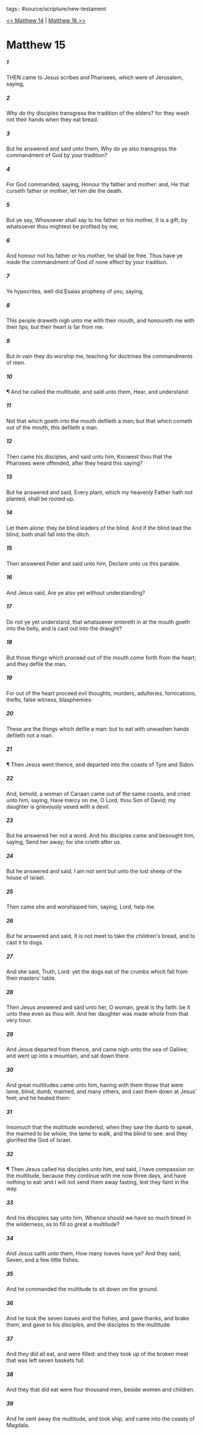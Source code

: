 tags:: #source/scripture/new-testament

[<< Matthew 14](/New_Testament/01_Matthew/Matthew_14.md) | [Matthew 16 >>](/New_Testament/01_Matthew/Matthew_16.md)

# Matthew 15

##### 1

THEN came to Jesus scribes and Pharisees, which were of Jerusalem, saying,

##### 2

Why do thy disciples transgress the tradition of the elders? for they wash not their hands when they eat bread.

##### 3

But he answered and said unto them, Why do ye also transgress the commandment of God by your tradition?

##### 4

For God commanded, saying, Honour thy father and mother: and, He that curseth father or mother, let him die the death.

##### 5

But ye say, Whosoever shall say to his father or his mother, It is a gift, by whatsoever thou mightest be profited by me;

##### 6

And honour not his father or his mother, he shall be free. Thus have ye made the commandment of God of none effect by your tradition.

##### 7

Ye hypocrites, well did Esaias prophesy of you, saying,

##### 8

This people draweth nigh unto me with their mouth, and honoureth me with their lips; but their heart is far from me.

##### 9

But in vain they do worship me, teaching for doctrines the commandments of men.

##### 10

¶ And he called the multitude, and said unto them, Hear, and understand:

##### 11

Not that which goeth into the mouth defileth a man; but that which cometh out of the mouth, this defileth a man.

##### 12

Then came his disciples, and said unto him, Knowest thou that the Pharisees were offended, after they heard this saying?

##### 13

But he answered and said, Every plant, which my heavenly Father hath not planted, shall be rooted up.

##### 14

Let them alone: they be blind leaders of the blind. And if the blind lead the blind, both shall fall into the ditch.

##### 15

Then answered Peter and said unto him, Declare unto us this parable.

##### 16

And Jesus said, Are ye also yet without understanding?

##### 17

Do not ye yet understand, that whatsoever entereth in at the mouth goeth into the belly, and is cast out into the draught?

##### 18

But those things which proceed out of the mouth come forth from the heart; and they defile the man.

##### 19

For out of the heart proceed evil thoughts, murders, adulteries, fornications, thefts, false witness, blasphemies:

##### 20

These are the things which defile a man: but to eat with unwashen hands defileth not a man.

##### 21

¶ Then Jesus went thence, and departed into the coasts of Tyre and Sidon.

##### 22

And, behold, a woman of Canaan came out of the same coasts, and cried unto him, saying, Have mercy on me, O Lord, thou Son of David; my daughter is grievously vexed with a devil.

##### 23

But he answered her not a word. And his disciples came and besought him, saying, Send her away; for she crieth after us.

##### 24

But he answered and said, I am not sent but unto the lost sheep of the house of Israel.

##### 25

Then came she and worshipped him, saying, Lord, help me.

##### 26

But he answered and said, It is not meet to take the children's bread, and to cast it to dogs.

##### 27

And she said, Truth, Lord: yet the dogs eat of the crumbs which fall from their masters' table.

##### 28

Then Jesus answered and said unto her, O woman, great is thy faith: be it unto thee even as thou wilt. And her daughter was made whole from that very hour.

##### 29

And Jesus departed from thence, and came nigh unto the sea of Galilee; and went up into a mountain, and sat down there.

##### 30

And great multitudes came unto him, having with them those that were lame, blind, dumb, maimed, and many others, and cast them down at Jesus' feet; and he healed them:

##### 31

Insomuch that the multitude wondered, when they saw the dumb to speak, the maimed to be whole, the lame to walk, and the blind to see: and they glorified the God of Israel.

##### 32

¶ Then Jesus called his disciples unto him, and said, I have compassion on the multitude, because they continue with me now three days, and have nothing to eat: and I will not send them away fasting, lest they faint in the way.

##### 33

And his disciples say unto him, Whence should we have so much bread in the wilderness, as to fill so great a multitude?

##### 34

And Jesus saith unto them, How many loaves have ye? And they said, Seven, and a few little fishes.

##### 35

And he commanded the multitude to sit down on the ground.

##### 36

And he took the seven loaves and the fishes, and gave thanks, and brake them, and gave to his disciples, and the disciples to the multitude.

##### 37

And they did all eat, and were filled: and they took up of the broken meat that was left seven baskets full.

##### 38

And they that did eat were four thousand men, beside women and children.

##### 39

And he sent away the multitude, and took ship, and came into the coasts of Magdala.
